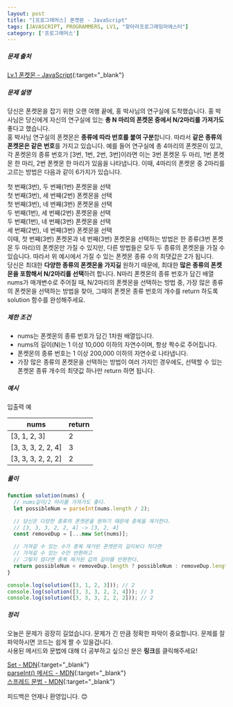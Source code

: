 ```yaml
---
layout: post
title: "[프로그래머스] 폰켓몬 - JavaScript"
tags: [JAVASCRIPT, PROGRAMMERS, LV1, "찾아라프로그래밍마에스터"]
category: ['프로그래머스']
---
```


##### 문제 출처

[Lv.1 폰켓몬 - JavaScript](https://programmers.co.kr/learn/courses/30/lessons/1845?language=javascript){:target="\_blank"}

##### 문제 설명

당신은 폰켓몬을 잡기 위한 오랜 여행 끝에, 홍 박사님의 연구실에 도착했습니다. 홍 박사님은 당신에게 자신의 연구실에 있는 **총 N 마리의 폰켓몬 중에서 N/2마리를 가져가도** 좋다고 했습니다.<br />
홍 박사님 연구실의 폰켓몬은 **종류에 따라 번호를 붙여 구분**합니다. 따라서 **같은 종류의 폰켓몬은 같은 번호**를 가지고 있습니다. 예를 들어 연구실에 총 4마리의 폰켓몬이 있고, 각 폰켓몬의 종류 번호가 [3번, 1번, 2번, 3번]이라면 이는 3번 폰켓몬 두 마리, 1번 폰켓몬 한 마리, 2번 폰켓몬 한 마리가 있음을 나타냅니다. 이때, 4마리의 폰켓몬 중 2마리를 고르는 방법은 다음과 같이 6가지가 있습니다.<br />

첫 번째(3번), 두 번째(1번) 폰켓몬을 선택<br />
첫 번째(3번), 세 번째(2번) 폰켓몬을 선택<br />
첫 번째(3번), 네 번째(3번) 폰켓몬을 선택<br />
두 번째(1번), 세 번째(2번) 폰켓몬을 선택<br />
두 번째(1번), 네 번째(3번) 폰켓몬을 선택<br />
세 번째(2번), 네 번째(3번) 폰켓몬을 선택<br />
이때, 첫 번째(3번) 폰켓몬과 네 번째(3번) 폰켓몬을 선택하는 방법은 한 종류(3번 폰켓몬 두 마리)의 폰켓몬만 가질 수 있지만, 다른 방법들은 모두 두 종류의 폰켓몬을 가질 수 있습니다. 따라서 위 예시에서 가질 수 있는 폰켓몬 종류 수의 최댓값은 2가 됩니다.<br />
당신은 최대한 **다양한 종류의 폰켓몬을 가지길** 원하기 때문에, 최대한 **많은 종류의 폰켓몬을 포함해서 N/2마리를 선택**하려 합니다. N마리 폰켓몬의 종류 번호가 담긴 배열 nums가 매개변수로 주어질 때, N/2마리의 폰켓몬을 선택하는 방법 중, 가장 많은 종류의 폰켓몬을 선택하는 방법을 찾아, 그때의 폰켓몬 종류 번호의 개수를 return 하도록 solution 함수를 완성해주세요.

##### 제한 조건

- nums는 폰켓몬의 종류 번호가 담긴 1차원 배열입니다.
- nums의 길이(N)는 1 이상 10,000 이하의 자연수이며, 항상 짝수로 주어집니다.
- 폰켓몬의 종류 번호는 1 이상 200,000 이하의 자연수로 나타냅니다.
- 가장 많은 종류의 폰켓몬을 선택하는 방법이 여러 가지인 경우에도, 선택할 수 있는 폰켓몬 종류 개수의 최댓값 하나만 return 하면 됩니다.

##### 예시

입출력 예

| nums               | return |
| ------------------ | ------ |
| [3, 1, 2, 3]       | 2      |
| [3, 3, 3, 2, 2, 4] | 3      |
| [3, 3, 3, 2, 2, 2] | 2      |

##### 풀이

```javascript
function solution(nums) {
  // nums길이/2 마리를 가져가도 좋다.
  let possibleNum = parseInt(nums.length / 2);

  // 당신은 다양한 종류의 폰켓몬을 원하기 때문에 중복을 제거한다.
  // [3, 3, 3, 2, 2, 4] -> [3, 2, 4]
  const removeDup = [...new Set(nums)];

  // 가져갈 수 있는 수가 중복 제거된 폰켓몬의 길이보다 작다면
  // 가져갈 수 있는 수만 반환하고
  // 그렇지 않다면 중복 제거된 값의 길이를 반환한다.
  return possibleNum < removeDup.length ? possibleNum : removeDup.length;
}

console.log(solution([3, 1, 2, 3])); // 2
console.log(solution([3, 3, 3, 2, 2, 4])); // 3
console.log(solution([3, 3, 3, 2, 2, 2])); // 2
```

##### 정리

오늘은 문제가 굉장히 길었습니다. 문제가 긴 만큼 정확한 파악이 중요합니다. 문제를 잘 파악하시면 코드는 쉽게 짤 수 있을겁니다.<br />
사용된 메서드와 문법에 대해 더 공부하고 싶으신 분은 **링크**를 클릭해주세요!

[Set - MDN](https://developer.mozilla.org/ko/docs/Web/JavaScript/Reference/Global_Objects/Set){:target="\_blank"}<br />
[parseInt() 메서드 - MDN](https://developer.mozilla.org/ko/docs/Web/JavaScript/Reference/Global_Objects/parseInt){:target="\_blank"}<br />
[스프레드 문법 - MDN](https://developer.mozilla.org/ko/docs/Web/JavaScript/Reference/Operators/Spread_syntax){:target="\_blank"}

피드백은 언제나 환영입니다. 😊

